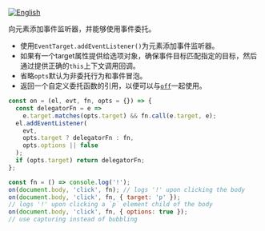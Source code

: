 
<a href="./README.md" target="_blank"><img src="https://img.shields.io/badge/-English-gray" alt="English"/></a>

向元素添加事件监听器，并能够使用事件委托。

- 使用`EventTarget.addEventListener()`为元素添加事件监听器。
- 如果有一个target属性提供给选项对象，确保事件目标匹配指定的目标，然后通过提供正确的`this`上下文调用回调。
- 省略`opts`默认为非委托行为和事件冒泡。
- 返回一个自定义委托函数的引用，以便可以与[`off`](/js/s/off)一起使用。

```js
const on = (el, evt, fn, opts = {}) => {
  const delegatorFn = e =>
    e.target.matches(opts.target) && fn.call(e.target, e);
  el.addEventListener(
    evt,
    opts.target ? delegatorFn : fn,
    opts.options || false
  );
  if (opts.target) return delegatorFn;
};
```

```js
const fn = () => console.log('!');
on(document.body, 'click', fn); // logs '!' upon clicking the body
on(document.body, 'click', fn, { target: 'p' });
// logs '!' upon clicking a `p` element child of the body
on(document.body, 'click', fn, { options: true });
// use capturing instead of bubbling
```
